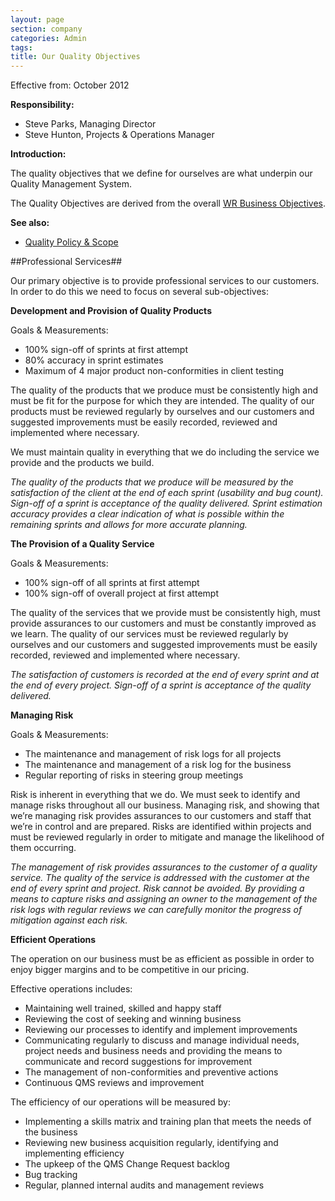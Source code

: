 ```yaml
---
layout: page
section: company
categories: Admin
tags:
title: Our Quality Objectives
---
```


Effective from:
October 2012

**Responsibility:**

- Steve Parks, Managing Director
- Steve Hunton, Projects & Operations Manager

**Introduction:**

The quality objectives that we define for ourselves are what underpin our Quality Management System.

The Quality Objectives are derived from the overall [WR Business Objectives](/company/business-objectives/).

**See also:**

- [Quality Policy & Scope](/company/quality-policy/)

##Professional Services##

Our primary objective is to provide professional services to our customers. In order to do this we need to focus on several sub-objectives:

**Development and Provision of Quality Products**

Goals & Measurements:

- 100% sign-off of sprints at first attempt
- 80% accuracy in sprint estimates
- Maximum of 4 major product non-conformities in client testing

The quality of the products that we produce must be consistently high and must be fit for the purpose for which they are intended. The quality of our products must be reviewed regularly by ourselves and our customers and suggested improvements must be easily recorded, reviewed and implemented where necessary.

We must maintain quality in everything that we do including the service we provide and the products we build.

*The quality of the products that we produce will be measured by the satisfaction of the client at the end of each sprint (usability and bug count). Sign-off of a sprint is acceptance of the quality delivered. Sprint estimation accuracy provides a clear indication of what is possible within the remaining sprints and allows for more accurate planning.*

**The Provision of a Quality Service**

Goals & Measurements:

- 100% sign-off of all sprints at first attempt
- 100% sign-off of overall project at first attempt

The quality of the services that we provide must be consistently high, must provide assurances to our customers and must be constantly improved as we learn. The quality of our services must be reviewed regularly by ourselves and our customers and suggested improvements must be easily recorded, reviewed and implemented where necessary.

*The satisfaction of customers is recorded at the end of every sprint and at the end of every project.  Sign-off of a sprint is acceptance of the quality delivered.*

**Managing Risk**

Goals & Measurements:

- The maintenance and management of risk logs for all projects
- The maintenance and management of a risk log for the business
- Regular reporting of risks in steering group meetings

Risk is inherent in everything that we do. We must seek to identify and manage risks throughout all our business. Managing risk, and showing that we’re managing risk provides assurances to our customers and staff that we’re in control and are prepared. Risks are identified within projects and must be reviewed regularly in order to mitigate and manage the likelihood of them occurring.

*The management of risk provides assurances to the customer of a quality service. The quality of the service is addressed with the customer at the end of every sprint and project. Risk cannot be avoided. By providing a means to capture risks and assigning an owner to the management of the risk logs with regular reviews we can carefully monitor the progress of mitigation against each risk.*

**Efficient Operations**

The operation on our business must be as efficient as possible in order to enjoy bigger margins and to be competitive in our pricing.

Effective operations includes:

- Maintaining well trained, skilled and happy staff
- Reviewing the cost of seeking and winning business
- Reviewing our processes to identify and implement improvements
- Communicating regularly to discuss and manage individual needs, project needs and business needs and providing the means to communicate and record suggestions for improvement
- The management of non-conformities and preventive actions
- Continuous QMS reviews and improvement

The efficiency of our operations will be measured by:

- Implementing a skills matrix and training plan that meets the needs of the business
- Reviewing new business acquisition regularly, identifying and implementing efficiency
- The upkeep of the QMS Change Request backlog
- Bug tracking
- Regular, planned internal audits and management reviews
